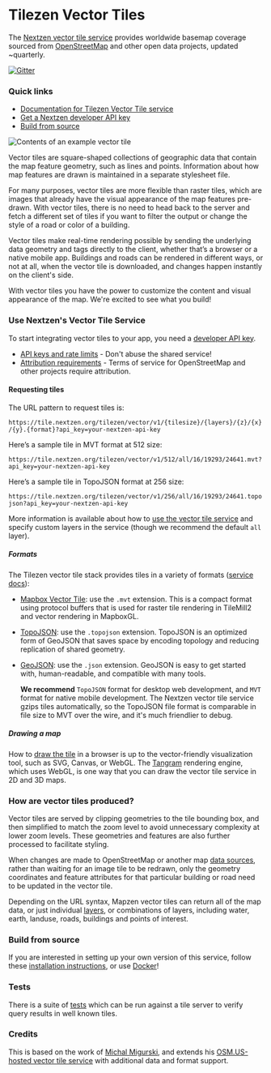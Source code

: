 # Tilezen Vector Tiles

The [Nextzen vector tile service](https://developers.nextzen.org/) provides worldwide basemap coverage sourced from [OpenStreetMap](http://www.openstreetmap.org) and other open data projects, updated ~quarterly.

[![Gitter](https://badges.gitter.im/tilezen/tilezen-chat.svg)](https://gitter.im/tilezen/tilezen-chat?utm_source=badge&utm_medium=badge&utm_campaign=pr-badge)

### Quick links

* [Documentation for Tilezen Vector Tile service](https://mapzen.com/documentation/vector-tiles/)
* [Get a Nextzen developer API key](https://developers.nextzen.org/)
* [Build from source](https://github.com/tilezen/vector-datasource#build-from-source)

![Contents of an example vector tile](docs/images/vector-tile-example.png)


Vector tiles are square-shaped collections of geographic data that contain the map feature geometry, such as lines and points. Information about how map features are drawn is maintained in a separate stylesheet file.

For many purposes, vector tiles are more flexible than raster tiles, which are images that already have the visual appearance of the map features pre-drawn. With vector tiles, there is no need to head back to the server and fetch a different set of tiles if you want to filter the output or change the style of a road or color of a building.

Vector tiles make real-time rendering possible by sending the underlying data geometry and tags directly to the client, whether that’s a browser or a native mobile app. Buildings and roads can be rendered in different ways, or not at all, when the vector tile is downloaded, and changes happen instantly on the client's side.

With vector tiles you have the power to customize the content and visual appearance of the map. We're excited to see what you build!

### Use Nextzen's Vector Tile Service

To start integrating vector tiles to your app, you need a [developer API key](https://developers.nextzen.org/).

* [API keys and rate limits](docs/api-keys-and-rate-limits.md) - Don't abuse the shared service!
* [Attribution requirements](docs/attribution.md) - Terms of service for OpenStreetMap and other projects require attribution.

#### Requesting tiles

The URL pattern to request tiles is:

`https://tile.nextzen.org/tilezen/vector/v1/{tilesize}/{layers}/{z}/{x}/{y}.{format}?api_key=your-nextzen-api-key`

Here’s a sample tile in MVT format at 512 size:

`https://tile.nextzen.org/tilezen/vector/v1/512/all/16/19293/24641.mvt?api_key=your-nextzen-api-key`

Here’s a sample tile in TopoJSON format at 256 size:

`https://tile.nextzen.org/tilezen/vector/v1/256/all/16/19293/24641.topojson?api_key=your-nextzen-api-key`


More information is available about how to [use the vector tile service](docs/use-service.md) and specify custom layers in the service (though we recommend the default `all` layer).

##### Formats

The Tilezen vector tile stack provides tiles in a variety of formats ([service docs](docs/use-service.md#formats)):

* [Mapbox Vector Tile](https://github.com/mapbox/vector-tile-spec): use the `.mvt` extension. This is a compact format using protocol buffers that is used for raster tile rendering in TileMill2 and vector rendering in MapboxGL.
* [TopoJSON](https://github.com/mbostock/topojson): use the `.topojson` extension. TopoJSON is an optimized form of GeoJSON that saves space by encoding topology and reducing replication of shared geometry.
* [GeoJSON](http://geojson.org): use the `.json` extension. GeoJSON is easy to get started with, human-readable, and compatible with many tools.

  **We recommend** `TopoJSON` format for desktop web development, and `MVT` format for native mobile development. The Nextzen vector tile service gzips tiles automatically, so the TopoJSON file format is comparable in file size to MVT over the wire, and it's much friendlier to debug.

##### Drawing a map

How to [draw the tile](docs/display-tiles.md) in a browser is up to the vector-friendly visualization tool, such as SVG, Canvas, or WebGL. The [Tangram](https://mapzen.com/projects/tangram) rendering engine, which uses WebGL, is one way that you can draw the vector tile service in 2D and 3D maps.

### How are vector tiles produced?

Vector tiles are served by clipping geometries to the tile bounding box, and then simplified to match the zoom level to avoid unnecessary complexity at lower zoom levels. These geometries and features are also further processed to facilitate styling.

When changes are made to OpenStreetMap or another map [data sources](docs/data-sources.md), rather than waiting for an image tile to be redrawn, only the geometry coordinates and feature attributes for that particular building or road need to be updated in the vector tile.

Depending on the URL syntax, Mapzen vector tiles can return all of the map data, or just individual [layers](docs/layers.md), or combinations of layers, including water, earth, landuse, roads, buildings and points of interest.

### Build from source

If you are interested in setting up your own version of this service, follow these [installation instructions](https://github.com/tilezen/vector-datasource/wiki/Mapzen-Vector-Tile-Service), or use [Docker](https://github.com/tilezen/vector-datasource/blob/master/Dockerfile)!

### Tests

There is a suite of [tests](TESTS.md) which can be run against a tile server to verify query results in well known tiles.

### Credits

This is based on the work of [Michal Migurski](http://mike.teczno.com/), and extends his [OSM.US-hosted vector tile service](http://openstreetmap.us/~migurski/vector-datasource/) with additional data and format support.
